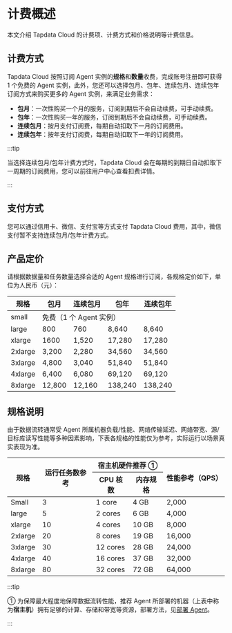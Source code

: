 # 计费概述

本文介绍 Tapdata Cloud 的计费项、计费方式和价格说明等计费信息。

## 计费方式

Tapdata Cloud 按照订阅 Agent 实例的**规格**和**数量**收费，完成账号注册即可获得 1 个免费的 Agent 实例，此外，您还可以选择包月、包年、连续包月、连续包年订阅方式来购买更多的 Agent 实例，来满足业务需求：

- **包月**：一次性购买一个月的服务，订阅到期后不会自动续费，可手动续费。
- **包年**：一次性购买一年的服务，订阅到期后不会自动续费，可手动续费。
- **连续包月**：按月支付订阅费，每期自动扣取下一月的订阅费用。
- **连续包年**：按年支付订阅费，每期自动扣取下一年的订阅费用。

:::tip

当选择连续包月/包年计费方式时，Tapdata Cloud 会在每期的到期日自动扣取下一周期的订阅费用，您可以前往用户中心查看扣费详情。

:::

## 支付方式

您可以通过信用卡、微信、支付宝等方式支付 Tapdata Cloud 费用，其中，微信支付暂不支持连续包月/包年计费方式。

## 产品定价

请根据数据量和任务数量选择合适的 Agent 规格进行订阅，各规格定价如下，单位为人民币（元）：

<table>
<thead>
  <tr>
    <th>规格</th>
    <th>包月</th>
    <th>连续包月 </th>
    <th>包年 </th>
    <th>连续包年 </th>
  </tr>
</thead>
<tbody>
  <tr>
    <td>small</td>
    <td colspan="4">免费（1 个 Agent 实例）</td>
  </tr>
  <tr>
    <td>large </td>
    <td>800 </td>
    <td>760 </td>
    <td>8,640 </td>
    <td>8,640 </td>
  </tr>
  <tr>
    <td>xlarge </td>
    <td>1600 </td>
    <td>1,520 </td>
    <td>17,280 </td>
    <td>17,280 </td>
  </tr>
  <tr>
    <td>2xlarge </td>
    <td>3,200 </td>
    <td>2,280 </td>
    <td>34,560 </td>
    <td>34,560 </td>
  </tr>
  <tr>
    <td>3xlarge </td>
    <td>4,800 </td>
    <td>3,040 </td>
    <td>51,840 </td>
    <td>51,840 </td>
  </tr>
  <tr>
    <td>4xlarge </td>
    <td>6,400 </td>
    <td>6,080 </td>
    <td>69,120 </td>
    <td>69,120 </td>
  </tr>
  <tr>
    <td>8xlarge </td>
    <td>12,800 </td>
    <td>12,160</td>
    <td>138,240 </td>
    <td>138,240 </td>
  </tr>
</tbody>
</table>



## 规格说明

由于数据流转通常受 Agent 所属机器负载/性能、网络传输延迟、网络带宽、源/目标库读写性能等多种因素影响，下表各规格的性能仅为参考，实际运行以场景真实表现为准。

<table>
<thead>
  <tr>
    <th rowspan="2">规格</th>
    <th rowspan="2">运行任务数参考</th>
    <th colspan="2">宿主机硬件推荐 ①</th>
    <th rowspan="2">性能参考（QPS）</th>
  </tr>
  <tr>
    <th>CPU 核数</th>
    <th>内存规格</th>
  </tr>
</thead>
<tbody>
  <tr>
    <td>Small</td>
    <td>3</td>
    <td>1 core</td>
    <td>4 GB</td>
    <td>2,000</td>
  </tr>
  <tr>
    <td>large</td>
    <td>5</td>
    <td>2 cores</td>
    <td>6 GB</td>
    <td>4,000</td>
  </tr>
  <tr>
    <td>xlarge</td>
    <td>10</td>
    <td>4 cores</td>
    <td>10 GB</td>
    <td>8,000</td>
  </tr>
  <tr>
    <td>2xlarge</td>
    <td>20</td>
    <td>8 cores</td>
    <td>19 GB</td>
    <td>16,000</td>
  </tr>
  <tr>
    <td>3xlarge</td>
    <td>30</td>
    <td>12 cores</td>
    <td>28 GB</td>
    <td>24,000</td>
  </tr>
  <tr>
    <td>4xlarge</td>
    <td>40</td>
    <td>16 cores</td>
    <td>37 GB</td>
    <td>32,000</td>
  </tr>
  <tr>
    <td>8xlarge</td>
    <td>80</td>
    <td>32 cores</td>
    <td>72 GB</td>
    <td>64,000</td>
  </tr>
</tbody>
</table>




:::tip

① 为保障最大程度地保障数据流转性能，推荐 Agent 所部署的机器（上表中称为**宿主机**）拥有足够的计算、存储和带宽等资源，部署方法，见[部署 Agent](../quick-start/install-agent/README.md)。

:::


